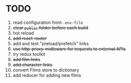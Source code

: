 # TODO

1. read configuration from `.env-file`
2. ~~clear `public` folder before each build~~
3. hot reload
4. ~~add react-router~~
5. add and test "preload/prefetch" links
6. ~~use http-proxy-midleware for requests to external APIs~~
7. try redux toolkit
8. ~~add film links~~
9. ~~add character links~~
10. convert Films store to dictionary
11. add reducer for adding new films
